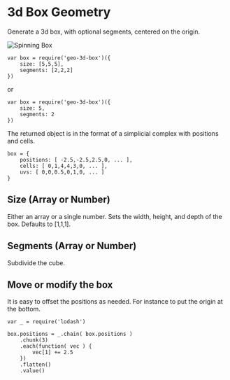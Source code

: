 # 3d Box Geometry

Generate a 3d box, with optional segments, centered on the origin.

![Spinning Box](http://fat.gfycat.com/IgnorantDependentGorilla.gif)

	var box = require('geo-3d-box')({
		size: [5,5,5],
		segments: [2,2,2]
	})

or

	var box = require('geo-3d-box')({
		size: 5,
		segments: 2
	})

The returned object is in the format of a simplicial complex with positions and cells.

	box = {
		positions: [ -2.5,-2.5,2.5,0, ... ],
		cells: [ 0,1,4,4,3,0, ... ],
		uvs: [ 0,0,0.5,0,1,0, ... ]
	}

## Size (Array or Number)

Either an array or a single number. Sets the width, height, and depth of the box. Defaults to [1,1,1].

## Segments (Array or Number)

Subdivide the cube.

## Move or modify the box

It is easy to offset the positions as needed. For instance to put the origin at the bottom.

	var _ = require('lodash')
	
	box.positions = _.chain( box.positions )
		.chunk(3)
		.each(function( vec ) {
			vec[1] += 2.5
		})
		.flatten()
		.value()
